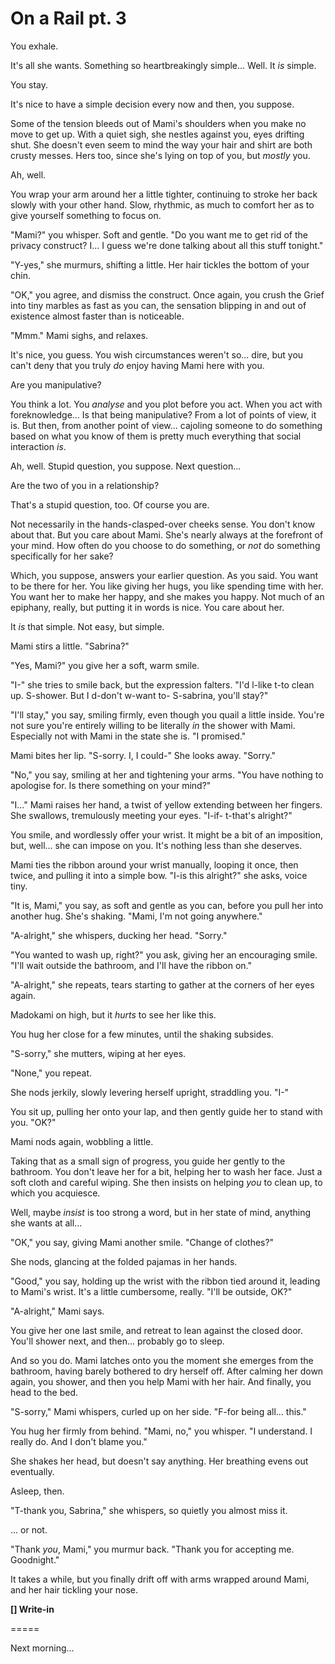 # On a Rail pt. 3

You exhale.

It's all she wants. Something so heartbreakingly simple... Well. It *is* simple.

You stay.

It's nice to have a simple decision every now and then, you suppose.

Some of the tension bleeds out of Mami's shoulders when you make no move to get up. With a quiet sigh, she nestles against you, eyes drifting shut. She doesn't even seem to mind the way your hair and shirt are both crusty messes. Hers too, since she's lying on top of you, but *mostly* you.

Ah, well.

You wrap your arm around her a little tighter, continuing to stroke her back slowly with your other hand. Slow, rhythmic, as much to comfort her as to give yourself something to focus on.

"Mami?" you whisper. Soft and gentle. "Do you want me to get rid of the privacy construct? I... I guess we're done talking about all this stuff tonight."

"Y-yes," she murmurs, shifting a little. Her hair tickles the bottom of your chin.

"OK," you agree, and dismiss the construct. Once again, you crush the Grief into tiny marbles as fast as you can, the sensation blipping in and out of existence almost faster than is noticeable.

"Mmm." Mami sighs, and relaxes.

It's nice, you guess. You wish circumstances weren't so... dire, but you can't deny that you truly *do* enjoy having Mami here with you.

Are you manipulative?

You think a lot. You *analyse* and you plot before you act. When you act with foreknowledge... Is that being manipulative? From a lot of points of view, it is. But then, from another point of view\... cajoling someone to do something based on what you know of them is pretty much everything that social interaction *is*.

Ah, well. Stupid question, you suppose. Next question...

Are the two of you in a relationship?

That's a stupid question, too. Of course you are.

Not necessarily in the hands-clasped-over cheeks sense. You don't know about that. But you care about Mami. She's nearly always at the forefront of your mind. How often do you choose to do something, or *not* do something specifically for her sake?

Which, you suppose, answers your earlier question. As you said. You want to be there for her. You like giving her hugs, you like spending time with her. You want her to make her happy, and she makes you happy. Not much of an epiphany, really, but putting it in words is nice. You care about her.

It *is* that simple. Not easy, but simple.

Mami stirs a little. "Sabrina?"

"Yes, Mami?" you give her a soft, warm smile.

"I-" she tries to smile back, but the expression falters. "I'd l-like t-to clean up. S-shower. But I d-don't w-want to- S-sabrina, you'll stay?"

"I'll stay," you say, smiling firmly, even though you quail a little inside. You're not sure you're entirely willing to be literally *in* the shower with Mami. Especially not with Mami in the state she is. "I promised."

Mami bites her lip. "S-sorry. I, I could-" She looks away. "Sorry."

"No," you say, smiling at her and tightening your arms. "You have nothing to apologise for. Is there something on your mind?"

"I..." Mami raises her hand, a twist of yellow extending between her fingers. She swallows, tremulously meeting your eyes. "I-if- t-that's alright?"

You smile, and wordlessly offer your wrist. It might be a bit of an imposition, but, well... she can impose on you. It's nothing less than she deserves.

Mami ties the ribbon around your wrist manually, looping it once, then twice, and pulling it into a simple bow. "I-is this alright?" she asks, voice tiny.

"It is, Mami," you say, as soft and gentle as you can, before you pull her into another hug. She's shaking. "Mami, I'm not going anywhere."

"A-alright," she whispers, ducking her head. "Sorry."

"You wanted to wash up, right?" you ask, giving her an encouraging smile. "I'll wait outside the bathroom, and I'll have the ribbon on."

"A-alright," she repeats, tears starting to gather at the corners of her eyes again.

Madokami on high, but it *hurts* to see her like this.

You hug her close for a few minutes, until the shaking subsides.

"S-sorry," she mutters, wiping at her eyes.

"None," you repeat.

She nods jerkily, slowly levering herself upright, straddling you. "I-"

You sit up, pulling her onto your lap, and then gently guide her to stand with you. "OK?"

Mami nods again, wobbling a little.

Taking that as a small sign of progress, you guide her gently to the bathroom. You don't leave her for a bit, helping her to wash her face. Just a soft cloth and careful wiping. She then insists on helping *you* to clean up, to which you acquiesce.

Well, maybe *insist* is too strong a word, but in her state of mind, anything she wants at all...

"OK," you say, giving Mami another smile. "Change of clothes?"

She nods, glancing at the folded pajamas in her hands.

"Good," you say, holding up the wrist with the ribbon tied around it, leading to Mami's wrist. It's a little cumbersome, really. "I'll be outside, OK?"

"A-alright," Mami says.

You give her one last smile, and retreat to lean against the closed door. You'll shower next, and then... probably go to sleep.

And so you do. Mami latches onto you the moment she emerges from the bathroom, having barely bothered to dry herself off. After calming her down again, you shower, and then you help Mami with her hair. And finally, you head to the bed.

"S-sorry," Mami whispers, curled up on her side. "F-for being all... this."

You hug her firmly from behind. "Mami, no," you whisper. "I understand. I really do. And I don't blame you."

She shakes her head, but doesn't say anything. Her breathing evens out eventually.

Asleep, then.

"T-thank you, Sabrina," she whispers, so quietly you almost miss it.

... or not.

"Thank *you*, Mami," you murmur back. "Thank you for accepting me. Goodnight."

It takes a while, but you finally drift off with arms wrapped around Mami, and her hair tickling your nose.

**\[] Write-in**

\=====​

Next morning...
